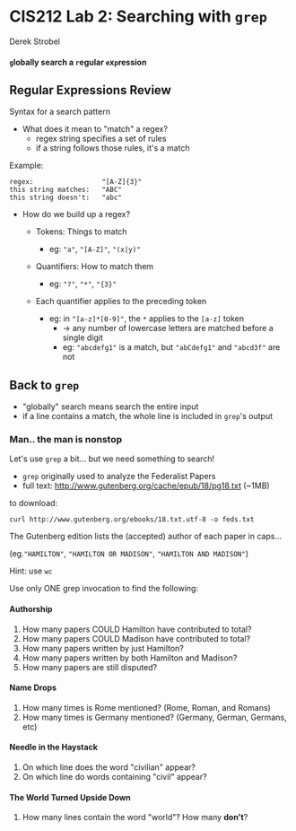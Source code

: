 # CIS212 Lab 2: Searching with `grep`
Derek Strobel


#### `g`lobally search a `r`egular `e`x`p`ression

## Regular Expressions Review
Syntax for a search pattern

* What does it mean to "match" a regex?
    * regex string specifies a set of rules
    * if a string follows those rules, it's a match

Example:
```
regex:                 "[A-Z]{3}"
this string matches:   "ABC"
this string doesn't:   "abc"
```

* How do we build up a regex?
    * Tokens: Things to match
        * eg: `"a"`, `"[A-Z]"`, `"(x|y)"`

    * Quantifiers: How to match them
        * eg: `"?"`, `"*"`, `"{3}"`

    * Each quantifier applies to the preceding token
        * eg: in `"[a-z]*[0-9]"`, the `*` applies to the `[a-z]` token
            * -> any number of lowercase letters are matched before a single digit
            * eg: `"abcdefg1"` is a match, but `"abCdefg1"` and `"abcd3f"` are not
## Back to `grep`
* "globally" search means search the entire input
* if a line contains a match, the whole line is included in `grep`'s output

### Man.. the man is nonstop
Let's use `grep` a bit... but we need something to search!
* `grep` originally used to analyze the Federalist Papers
* full text: http://www.gutenberg.org/cache/epub/18/pg18.txt (~1MB)

to download:
```
curl http://www.gutenberg.org/ebooks/18.txt.utf-8 -o feds.txt
```


The Gutenberg edition lists the (accepted) author of each paper in caps...

(eg.`"HAMILTON"`, `"HAMILTON OR MADISON"`, `"HAMILTON AND MADISON"`)

Hint: use `wc`

Use only ONE grep invocation to find the following:

#### Authorship
1. How many papers COULD Hamilton have contributed to total?
1. How many papers COULD Madison have contributed to total?
1. How many papers written by just Hamilton?
1. How many papers written by both Hamilton and Madison?
1. How many papers are still disputed?

#### Name Drops
1. How many times is Rome mentioned? (Rome, Roman, and Romans)
1. How many times is Germany mentioned? (Germany, German, Germans, etc)

#### Needle in the Haystack
1. On which line does the word "civilian" appear?
1. On which line do words containing "civil" appear?

#### The World Turned Upside Down
1. How many lines contain the word "world"? How many **don't**?